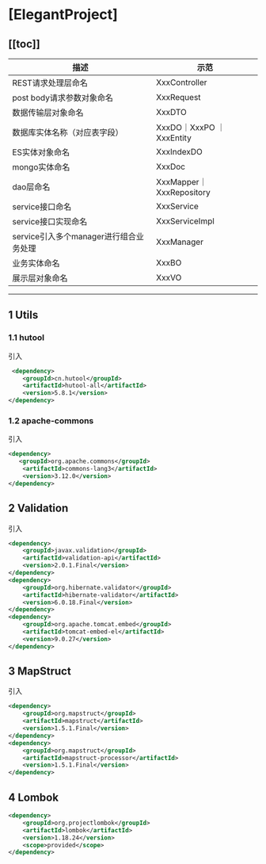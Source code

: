 # **[ElegantProject]**

[[toc]]
---

| 描述                                   | 示范                      |
| -------------------------------------- | ------------------------ |
| REST请求处理层命名                       | XxxController            |
| post body请求参数对象命名                 | XxxRequest               |
| 数据传输层对象命名                        | XxxDTO                   |
| 数据库实体名称（对应表字段）                | XxxDO｜XxxPO ｜XxxEntity |
| ES实体对象命名                           | XxxIndexDO               |
| mongo实体命名                           | XxxDoc                   |
| dao层命名                               | XxxMapper｜XxxRepository |
| service接口命名                         | XxxService               |
| service接口实现命名                      | XxxServiceImpl           |
| service引入多个manager进行组合业务处理     | XxxManager               |
| 业务实体命名                             | XxxBO                    |
| 展示层对象命名                           | XxxVO                    |
---

## 1 Utils
### 1.1 hutool
引入
```xml
 <dependency>
    <groupId>cn.hutool</groupId>
    <artifactId>hutool-all</artifactId>
    <version>5.8.1</version>
</dependency>
```

### 1.2 apache-commons
引入
```xml
<dependency>
   <groupId>org.apache.commons</groupId>
    <artifactId>commons-lang3</artifactId>
    <version>3.12.0</version>
</dependency>
```


## 2 Validation
引入
```xml
<dependency>
    <groupId>javax.validation</groupId>
    <artifactId>validation-api</artifactId>
    <version>2.0.1.Final</version>
</dependency>
<dependency>
    <groupId>org.hibernate.validator</groupId>
    <artifactId>hibernate-validator</artifactId>
    <version>6.0.18.Final</version>
</dependency>
<dependency>
    <groupId>org.apache.tomcat.embed</groupId>
    <artifactId>tomcat-embed-el</artifactId>
    <version>9.0.27</version>
</dependency>
```

## 3 MapStruct
引入
```xml
<dependency>
    <groupId>org.mapstruct</groupId>
    <artifactId>mapstruct</artifactId>
    <version>1.5.1.Final</version>
</dependency>
<dependency>
    <groupId>org.mapstruct</groupId>
    <artifactId>mapstruct-processor</artifactId>
    <version>1.5.1.Final</version>
</dependency>
```

## 4 Lombok

```xml
<dependency>
    <groupId>org.projectlombok</groupId>
    <artifactId>lombok</artifactId>
    <version>1.18.24</version>
    <scope>provided</scope>
</dependency>
```